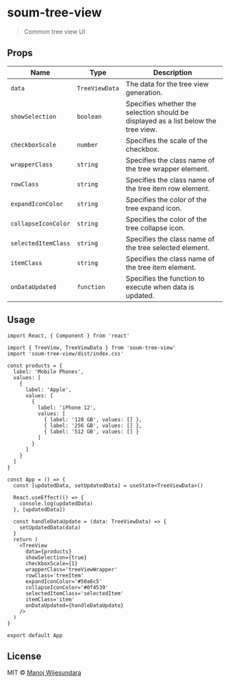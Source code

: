 # soum-tree-view

> Common tree view UI

## Props

| Name                | Type           | Description                                                                        |
| ------------------- | -------------- | ---------------------------------------------------------------------------------- |
| `data`              | `TreeViewData` | The data for the tree view generation.                                             |
| `showSelection`     | `boolean`      | Specifies whether the selection should be displayed as a list below the tree view. |
| `checkboxScale`     | `number`       | Specifies the scale of the checkbox.                                               |
| `wrapperClass`      | `string`       | Specifies the class name of the tree wrapper element.                              |
| `rowClass`          | `string`       | Specifies the class name of the tree item row element.                             |
| `expandIconColor`   | `string`       | Specifies the color of the tree expand icon.                                       |
| `collapseIconColor` | `string`       | Specifies the color of the tree collapse icon.                                     |
| `selectedItemClass` | `string`       | Specifies the class name of the tree selected element.                             |
| `itemClass`         | `string`       | Specifies the class name of the tree item element.                                 |
| `onDataUpdated`     | `function`     | Specifies the function to execute when data is updated.                            |

## Usage

```tsx
import React, { Component } from 'react'

import { TreeView, TreeViewData } from 'soum-tree-view'
import 'soum-tree-view/dist/index.css'

const products = {
  label: 'Mobile Phones',
  values: [
    {
      label: 'Apple',
      values: [
        {
          label: 'iPhone 12',
          values: [
            { label: '128 GB', values: [] },
            { label: '256 GB', values: [] },
            { label: '512 GB', values: [] }
          ]
        }
      ]
    }
  ]
}

const App = () => {
  const [updatedData, setUpdatedData] = useState<TreeViewData>()

  React.useEffect(() => {
    console.log(updatedData)
  }, [updatedData])

  const handleDataUpdate = (data: TreeViewData) => {
    setUpdatedData(data)
  }
  return (
    <TreeView
      data={products}
      showSelection={true}
      checkboxScale={1}
      wrapperClass='treeViewWrapper'
      rowClass='treeItem'
      expandIconColor='#50a6c5'
      collapseIconColor='#0f4539'
      selectedItemClass='selectedItem'
      itemClass='item'
      onDataUpdated={handleDataUpdate}
    />
  )
}

export default App
```

## License

MIT © [Manoj Wijesundara](https://github.com/manoj19mi)
